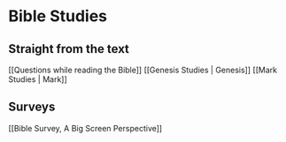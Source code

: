 # Bible Studies
## Straight from the text
[[Questions while reading the Bible]]
[[Genesis Studies | Genesis]]
[[Mark Studies | Mark]]

## Surveys
[[Bible Survey, A Big Screen Perspective]]